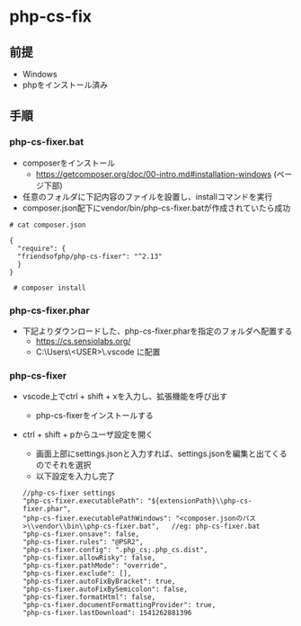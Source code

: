 # php-cs-fix

## 前提

* Windows
* phpをインストール済み

## 手順

### php-cs-fixer.bat

- composerをインストール
  - https://getcomposer.org/doc/00-intro.md#installation-windows (ページ下部)
- 任意のフォルダに下記内容のファイルを設置し、installコマンドを実行
- composer.json配下にvendor/bin/php-cs-fixer.batが作成されていたら成功

```
# cat composer.json

{
  "require": {
  "friendsofphp/php-cs-fixer": "^2.13"
  }
}

 # composer install
```
### php-cs-fixer.phar

- 下記よりダウンロードした、php-cs-fixer.pharを指定のフォルダへ配置する
  - https://cs.sensiolabs.org/
  - C:\Users\\<USER\>\\.vscode に配置

### php-cs-fixer

- vscode上でctrl + shift + xを入力し、拡張機能を呼び出す
  - php-cs-fixerをインストールする
- ctrl + shift + pからユーザ設定を開く
  - 画面上部にsettings.jsonと入力すれば、settings.jsonを編集と出てくるのでそれを選択
  - 以下設定を入力し完了

  ```
  //php-cs-fixer settings
  "php-cs-fixer.executablePath": "${extensionPath}\\php-cs-fixer.phar",
  "php-cs-fixer.executablePathWindows": "<composer.jsonのパス>\\vendor\\bin\\php-cs-fixer.bat",   //eg: php-cs-fixer.bat
  "php-cs-fixer.onsave": false,
  "php-cs-fixer.rules": "@PSR2",
  "php-cs-fixer.config": ".php_cs;.php_cs.dist",
  "php-cs-fixer.allowRisky": false,
  "php-cs-fixer.pathMode": "override",
  "php-cs-fixer.exclude": [],
  "php-cs-fixer.autoFixByBracket": true,
  "php-cs-fixer.autoFixBySemicolon": false,
  "php-cs-fixer.formatHtml": false,
  "php-cs-fixer.documentFormattingProvider": true,
  "php-cs-fixer.lastDownload": 1541262881396
  ```